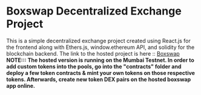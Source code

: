 # Boxswap Decentralized Exchange Project
This is a simple decentralized exchange project created using React.js for the frontend along with Ethers.js, window.ethereum API, and solidity for the blockchain backend. 
The link to the hosted project is here :: <a href="https://boxswap.vercel.app/">Boxswap</a>
<br/>
<b>NOTE::: The hosted version is running on the Mumbai Testnet. In order to add custom tokens into the pools, go into the "contracts" folder and deploy a few token contracts & mint your own tokens on those respective tokens. Afterwards, create new token DEX pairs on the hosted boxswap app online.</b>
